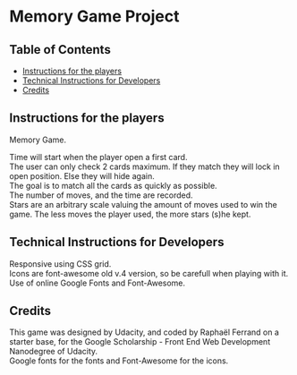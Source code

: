 # Memory Game Project

## Table of Contents

* [Instructions for the players](#instructions-for-the-players)
* [Technical Instructions for Developers](#technical-instructions-for-developers)
* [Credits](#credits)

## Instructions for the players

Memory Game.

Time will start when the player open a first card.  
The user can only check 2 cards maximum. If they match they will lock in open position. Else they will hide again.  
The goal is to match all the cards as quickly as possible.  
The number of moves, and the time are recorded.  
Stars are an arbitrary scale valuing the amount of moves used to win the game. The less moves the player used, the more stars (s)he kept.

## Technical Instructions for Developers

Responsive using CSS grid.  
Icons are font-awesome old v.4 version, so be carefull when playing with it.  
Use of online Google Fonts and Font-Awesome.

## Credits

This game was designed by Udacity, and coded by Raphaël Ferrand on a starter base, for the Google Scholarship - Front End Web Development Nanodegree of Udacity.  
Google fonts for the fonts and Font-Awesome for the icons.